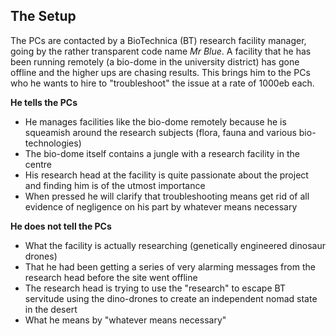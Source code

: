## The Setup

The PCs are contacted by a BioTechnica (BT) research facility manager, going by the rather transparent code name *Mr Blue*. A facility that he has been running remotely (a bio-dome in the university district) has gone offline and the higher ups are chasing results. This brings him to the PCs who he wants to hire to "troubleshoot" the issue at a rate of 1000eb each. 

**He tells the PCs**

- He manages facilities like the bio-dome remotely because he is squeamish around the research subjects (flora, fauna and various bio-technologies)
- The bio-dome itself contains a jungle with a research facility in the centre
- His research head at the facility is quite passionate about the project and finding him is of the utmost importance
- When pressed he will clarify that troubleshooting means get rid of all evidence of negligence on his part by whatever means necessary

**He does not tell the PCs**

- What the facility is actually researching (genetically engineered dinosaur drones)
- That he had been getting a series of very alarming messages from the research head before the site went offline
- The research head is trying to use the "research" to escape BT servitude using the dino-drones to create an independent nomad state in the desert
- What he means by "whatever means necessary"
